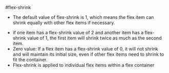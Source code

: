 #flex-shrink 
- The default value of flex-shrink is 1, which means the flex item can shrink equally with other flex items if necessary.
* if one item has a flex-shrink value of 2 and another item has a flex-shrink value of 1, the first item will shrink twice as much as the second item.
* Zero value: If a flex item has a flex-shrink value of 0, it will not shrink and will maintain its initial size, even if other flex items need to shrink to fit the container.
* Flex-shrink is applied to individual flex items within a flex container